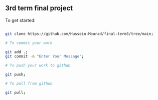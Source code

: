 ## 3rd term final project

To get started:

```bash

git clone https://github.com/Hussein-Mourad/final-term3/tree/main;

# To commit your work

git add .;
git commit -m "Enter Your Message";

# To push your work to github

git push;

# To pull from github

git pull;

```

